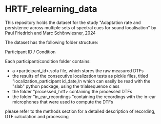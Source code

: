 # HRTF_relearning_data
This repository holds the dataset for the study "Adaptation rate and persistence across multiple sets of spectral cues for sound localisation" 
by Paul Friedrich and Marc Schönwiesner, 2024

The dataset has the following folder structure:

Participant ID / Condition 

Each participant/condition folder contains:
- a <participant_id>.sofa file, which stores the raw measured DTFs
- the results of the consecutive localization tests as pickle files, titled "localization_participant id_date,\n
  which can easily be read with the "slab" python package, using the trialsequence class
- the folder "processed_hrtf> containing the processed DTFs 
- the folder "in_ear_recordings "containing the recordings with the in-ear microphones that were used to compute the DTFs

please refer to the methods section for a detailed description of recording, DTF calculation and processing
